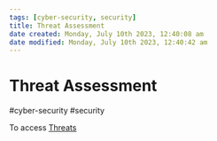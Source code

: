 ```yaml
---
tags: [cyber-security, security]
title: Threat Assessment
date created: Monday, July 10th 2023, 12:40:08 am
date modified: Monday, July 10th 2023, 12:40:42 am
---
```

# Threat Assessment
#cyber-security #security 

To access [Threats](Cyber%20Security/Threats.md)

